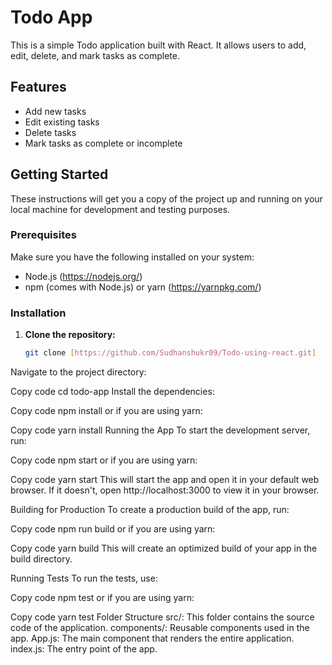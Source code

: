 # Todo App

This is a simple Todo application built with React. It allows users to add, edit, delete, and mark tasks as complete.

## Features

- Add new tasks
- Edit existing tasks
- Delete tasks
- Mark tasks as complete or incomplete

## Getting Started

These instructions will get you a copy of the project up and running on your local machine for development and testing purposes.

### Prerequisites

Make sure you have the following installed on your system:

- Node.js (https://nodejs.org/)
- npm (comes with Node.js) or yarn (https://yarnpkg.com/)

### Installation

1. **Clone the repository:**

   ```sh
   git clone [https://github.com/Sudhanshukr09/Todo-using-react.git]
Navigate to the project directory:

Copy code
cd todo-app
Install the dependencies:

Copy code
npm install
or if you are using yarn:

Copy code
yarn install
Running the App
To start the development server, run:

Copy code
npm start
or if you are using yarn:

Copy code
yarn start
This will start the app and open it in your default web browser. If it doesn't, open http://localhost:3000 to view it in your browser.

Building for Production
To create a production build of the app, run:

Copy code
npm run build
or if you are using yarn:

Copy code
yarn build
This will create an optimized build of your app in the build directory.

Running Tests
To run the tests, use:

Copy code
npm test
or if you are using yarn:

Copy code
yarn test
Folder Structure
src/: This folder contains the source code of the application.
components/: Reusable components used in the app.
App.js: The main component that renders the entire application.
index.js: The entry point of the app.
